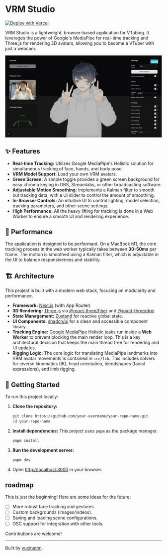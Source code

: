 # VRM Studio

[![Deploy with Vercel](https://vercel.com/button)](https://vrm-studio.vercel.app/)

VRM Studio is a lightweight, browser-based application for VTubing. It leverages the power of Google's MediaPipe for real-time tracking and Three.js for rendering 3D avatars, allowing you to become a VTuber with just a webcam.

![VRM Studio Screenshot](./public/screenshot.png)

## ✨ Features

*   **Real-time Tracking:** Utilizes Google MediaPipe's Holistic solution for simultaneous tracking of face, hands, and body pose.
*   **VRM Model Support:** Load your own VRM avatars.
*   **Green Screen:** A simple toggle provides a green screen background for easy chroma keying in OBS, Streamlabs, or other broadcasting software.
*   **Adjustable Motion Smoothing:** Implements a Kalman filter to smooth out tracking data, with a UI slider to control the amount of smoothing.
*   **In-Browser Controls:** An intuitive UI to control lighting, model selection, tracking parameters, and other scene settings.
*   **High Performance:** All the heavy lifting for tracking is done in a Web Worker to ensure a smooth UI and rendering experience.

## 🚀 Performance

The application is designed to be performant. On a MacBook M1, the core tracking process in the web worker typically takes between **30-50ms** per frame. The motion is smoothed using a Kalman filter, which is adjustable in the UI to balance responsiveness and stability.

## 🏗️ Architecture

This project is built with a modern web stack, focusing on modularity and performance.

*   **Framework:** [Next.js](https://nextjs.org/) (with App Router)
*   **3D Rendering:** [Three.js](https://threejs.org/) via [@react-three/fiber](https://github.com/pmndrs/react-three-fiber) and [@react-three/drei](https://github.com/pmndrs/drei).
*   **State Management:** [Zustand](https://github.com/pmndrs/zustand) for reactive global state.
*   **UI Components:** [shadcn/ui](https://ui.shadcn.com/) for a clean and accessible component library.
*   **Tracking Engine:** [Google MediaPipe](https://developers.google.com/mediapipe) Holistic tasks run inside a **Web Worker** to prevent blocking the main render loop. This is a key architectural decision that keeps the main thread free for rendering and UI updates.
*   **Rigging Logic:** The core logic for translating MediaPipe landmarks into VRM avatar movements is contained in `src/lib`. This includes solvers for inverse kinematics (IK), head orientation, blendshapes (facial expressions), and limb rigging.

## 🔧 Getting Started

To run this project locally:

1.  **Clone the repository:**
    ```bash
    git clone https://github.com/your-username/your-repo-name.git
    cd your-repo-name
    ```

2.  **Install dependencies:**
    This project uses `pnpm` as the package manager.
    ```bash
    pnpm install
    ```

3.  **Run the development server:**
    ```bash
    pnpm dev
    ```

4.  Open [http://localhost:3000](http://localhost:3000) in your browser.

##  roadmap

This is just the beginning! Here are some ideas for the future:

*   [ ] More robust face tracking and gestures.
*   [ ] Custom backgrounds (images/videos).
*   [ ] Saving and loading scene configurations.
*   [ ] OSC support for integration with other tools.

Contributions are welcome!

---

Built by [vucinatim](https://github.com/vucinatim). 